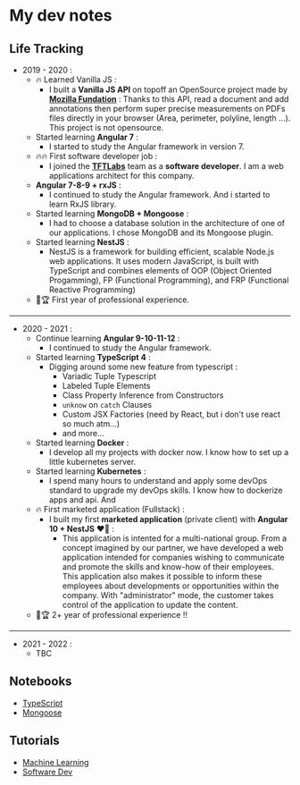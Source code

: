 # My dev notes

## Life Tracking

- 2019 - 2020 :
  * 🔥 Learned Vanilla JS : 
      - I built a **Vanilla JS API** on topoff an OpenSource project made by [**Mozilla Fundation**](https://foundation.mozilla.org/fr/) : Thanks to this API, read a document and add annotations then perform super precise measurements on PDFs files directly in your browser (Area, perimeter, polyline, length ...). This project is not opensource.
  * Started learning **Angular 7** :
      - I started to study the Angular framework in version 7.
  * 🔥🔥 First software developer job :
      - I joined the [**TFTLabs**](https://www.tftlabs.fr) team as a **software developer**. I am a web applications architect for this company.
  * **Angular 7-8-9 + rxJS** :
      - I continued to study the Angular framework. And i started to learn RxJS library.
  * Started learning **MongoDB + Mongoose** :
      - I had to choose a database solution in the architecture of one of our applications. I chose MongoDB and its Mongoose plugin.
  * Started learning **NestJS** : 
      - NestJS is a framework for building efficient, scalable Node.js web applications. It uses modern JavaScript, is built with TypeScript and combines elements of OOP (Object Oriented Progamming), FP (Functional Programming), and FRP (Functional Reactive Programming)
  * 🎁🏆 First year of professional experience.

---

- 2020 - 2021 :
  * Continue learning **Angular 9-10-11-12** :
      - I continued to study the Angular framework.
  * Started learning **TypeScript 4** :
      - Digging around some new feature from typescript :
          - Variadic Tuple Typescript
          - Labeled Tuple Elements
          - Class Property Inference from Constructors
          - `unknow` on `catch` Clauses
          - Custom JSX Factories (need by React, but i don't use react so much atm...)
          - and more...
  * Started learning **Docker** :
      - I develop all my projects with docker now. I know how to set up a little kubernetes server.
  * Started learning **Kubernetes** :
      - I spend many hours to understand and apply some devOps standard to upgrade my devOps skills. I know how to dockerize apps and api. And 
  * 🔥 First marketed application (Fullstack) : 
      - I built my first **marketed application** (private client) with **Angular 10 + NestJS** ❤💙 : 
        - This application is intented for a multi-national group. From a concept imagined by our partner, we have developed a web application intended for companies wishing to communicate and promote the skills and know-how of their employees.
        This application also makes it possible to inform these employees about developments or opportunities within the company.
        With "administrator" mode, the customer takes control of the application to update the content.
  * 🎁🏆 2+ year of professional experience !!

---

- 2021 - 2022 :
  * TBC



## Notebooks

* [TypeScript](https://github.com/mkubdev/my-dev-note/blob/main/notebooks/typescript.md)
* [Mongoose](https://github.com/mkubdev/my-dev-note/blob/main/notebooks/mongoose.md)

## Tutorials

* [Machine Learning](https://github.com/mkubdev/my-dev-note/blob/main/notebooks/tutorials/machine-learning.md)
* [Software Dev](https://github.com/mkubdev/my-dev-note/blob/main/notebooks/tutorials/softwaredev.md)

